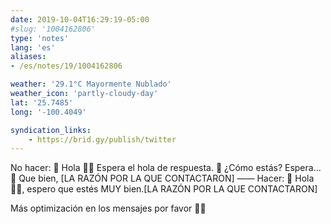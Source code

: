 ```yaml
---
date: 2019-10-04T16:29:19-05:00
#slug: '1004162806'
type: 'notes'
lang: 'es'
aliases:
- /es/notes/19/1004162806

weather: '29.1°C Mayormente Nublado'
weather_icon: 'partly-cloudy-day'
lat: '25.7485'
long: '-100.4049'

syndication_links:
    - https://brid.gy/publish/twitter
---
```

No hacer:
💬 Hola 👋🏼
Espera el hola de respuesta.
💬 ¿Cómo estás?
Espera...
💬 Que bien, [LA RAZÓN POR LA QUE CONTACTARON]
——
Hacer:
💬 Hola 👋🏼, espero que estés MUY bien.[LA RAZÓN POR LA QUE CONTACTARON]

Más optimización en los mensajes por favor 🙏🏼
